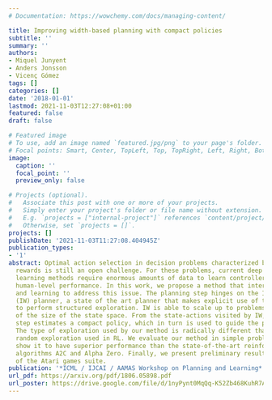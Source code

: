 ```yaml
---
# Documentation: https://wowchemy.com/docs/managing-content/

title: Improving width-based planning with compact policies
subtitle: ''
summary: ''
authors:
- Miquel Junyent
- Anders Jonsson
- Vicenç Gómez
tags: []
categories: []
date: '2018-01-01'
lastmod: 2021-11-03T12:27:08+01:00
featured: false
draft: false

# Featured image
# To use, add an image named `featured.jpg/png` to your page's folder.
# Focal points: Smart, Center, TopLeft, Top, TopRight, Left, Right, BottomLeft, Bottom, BottomRight.
image:
  caption: ''
  focal_point: ''
  preview_only: false

# Projects (optional).
#   Associate this post with one or more of your projects.
#   Simply enter your project's folder or file name without extension.
#   E.g. `projects = ["internal-project"]` references `content/project/deep-learning/index.md`.
#   Otherwise, set `projects = []`.
projects: []
publishDate: '2021-11-03T11:27:08.404945Z'
publication_types:
- '1'
abstract: Optimal action selection in decision problems characterized by sparse, delayed
  rewards is still an open challenge. For these problems, current deep reinforcement
  learning methods require enormous amounts of data to learn controllers that reach
  human-level performance. In this work, we propose a method that interleaves planning
  and learning to address this issue. The planning step hinges on the Iterated-Width
  (IW) planner, a state of the art planner that makes explicit use of the state representation
  to perform structured exploration. IW is able to scale up to problems independently
  of the size of the state space. From the state-actions visited by IW, the learning
  step estimates a compact policy, which in turn is used to guide the planning step.
  The type of exploration used by our method is radically different than the standard
  random exploration used in RL. We evaluate our method in simple problems where we
  show it to have superior performance than the state-of-the-art reinforcement learning
  algorithms A2C and Alpha Zero. Finally, we present preliminary results in a subset
  of the Atari games suite.
publication: '*ICML / IJCAI / AAMAS Workshop on Planning and Learning*'
url_pdf: https://arxiv.org/pdf/1806.05898.pdf
url_poster: https://drive.google.com/file/d/1nyPynt0MqQq-K52Zb468KuhR7AF3FOOP/view?usp=sharing
---
```

